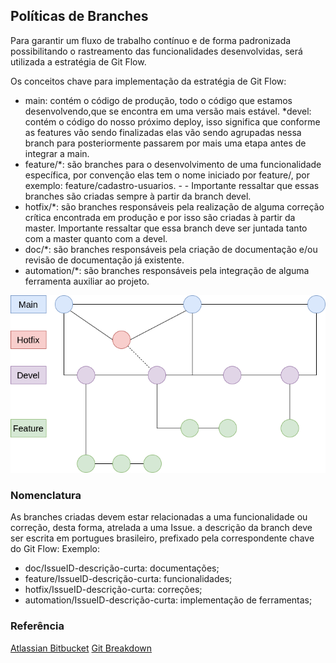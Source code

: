 ## Políticas de Branches
Para garantir um fluxo de trabalho contínuo e de forma padronizada possibilitando o rastreamento das funcionalidades desenvolvidas, será utilizada a estratégia de Git Flow.

Os conceitos chave para implementação da estratégia de Git Flow:
* main: contém o código de produção, todo o código que estamos desenvolvendo,que se encontra em uma versão mais estável.
*devel: contém o código do nosso próximo deploy, isso significa que conforme as features vão sendo finalizadas elas vão sendo agrupadas nessa branch para posteriormente passarem por mais uma etapa antes de integrar a main.
* feature/*: são branches para o desenvolvimento de uma funcionalidade específica, por convenção elas tem o nome iniciado por feature/, por exemplo: feature/cadastro-usuarios. - - Importante ressaltar que essas branches são criadas sempre à partir da branch devel.
* hotfix/*: são branches responsáveis pela realização de alguma correção crítica encontrada em produção e por isso são criadas à partir da master. Importante ressaltar que essa branch deve ser juntada tanto com a master quanto com a devel.
* doc/*: são branches responsáveis pela criação de documentação e/ou revisão de documentação já existente.
* automation/*: são branches responsáveis pela integração de alguma ferramenta auxiliar ao projeto.

![Imagem do terminal](../docs/assets/branches.png)

### Nomenclatura 
As branches  criadas devem estar relacionadas a uma funcionalidade ou correção, desta forma, atrelada a uma Issue. a descrição da branch deve ser escrita em portugues brasileiro, prefixado pela correspondente chave do Git Flow:
Exemplo:
* doc/IssueID-descrição-curta: documentações;
* feature/IssueID-descrição-curta:  funcionalidades;
* hotfix/IssueID-descrição-curta: correções;
* automation/IssueID-descrição-curta: implementação de ferramentas;

### Referência
[Atlassian Bitbucket](https://www.atlassian.com/br/git/tutorials/comparing-workflows/gitflow-workflow)
[Git Breakdown](https://fga-eps-mds.github.io/2019.2-Git-Breakdown/docs/branches)
